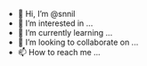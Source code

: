 - 👋 Hi, I’m @snnil
- 👀 I’m interested in ...
- 🌱 I’m currently learning ...
- 💞️ I’m looking to collaborate on ...
- 📫 How to reach me ...

<!---
snnil/snnil is a ✨ special ✨ repository because its `README.md` (this file) appears on your GitHub profile.
You can click the Preview link to take a look at your changes.
--->
